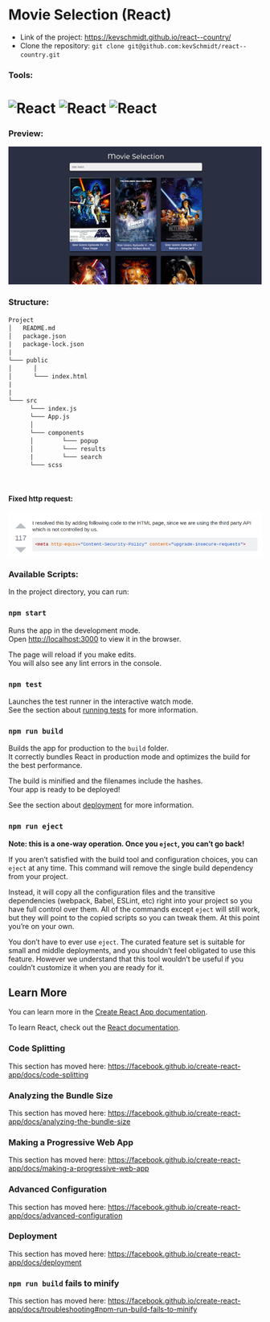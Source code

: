 # Movie Selection (React)

- Link of the project: https://kevschmidt.github.io/react--country/
- Clone the repository: ``` git clone git@github.com:kevSchmidt/react--country.git ```

### Tools:
<h1>
<img src="https://imgur.com/T1TApg1.png" alt="React" width="20%">
<img src="https://imgur.com/fZuu2v0.png" alt="React" width="10%">
<img src="https://imgur.com/plyrZV7.png" alt="React" width="10%">
</h1>

### Preview:
![](./img/preview.png)

### Structure:

```
Project
│   README.md
│   package.json
|   package-lock.json
|
└─── public
│      │
│      └─── index.html
|
|
└─── src
      └─── index.js
      └─── App.js
      │
      └─── components
      │        └─── popup
      │        └─── results
      |        └─── search
      └─── scss
  
               
``` 
#### Fixed http request:
![](./img/info.png)

### Available Scripts:
In the project directory, you can run:

### `npm start`

Runs the app in the development mode.<br />
Open [http://localhost:3000](http://localhost:3000) to view it in the browser.

The page will reload if you make edits.<br />
You will also see any lint errors in the console.

### `npm test`

Launches the test runner in the interactive watch mode.<br />
See the section about [running tests](https://facebook.github.io/create-react-app/docs/running-tests) for more information.

### `npm run build`

Builds the app for production to the `build` folder.<br />
It correctly bundles React in production mode and optimizes the build for the best performance.

The build is minified and the filenames include the hashes.<br />
Your app is ready to be deployed!

See the section about [deployment](https://facebook.github.io/create-react-app/docs/deployment) for more information.

### `npm run eject`

**Note: this is a one-way operation. Once you `eject`, you can’t go back!**

If you aren’t satisfied with the build tool and configuration choices, you can `eject` at any time. This command will remove the single build dependency from your project.

Instead, it will copy all the configuration files and the transitive dependencies (webpack, Babel, ESLint, etc) right into your project so you have full control over them. All of the commands except `eject` will still work, but they will point to the copied scripts so you can tweak them. At this point you’re on your own.

You don’t have to ever use `eject`. The curated feature set is suitable for small and middle deployments, and you shouldn’t feel obligated to use this feature. However we understand that this tool wouldn’t be useful if you couldn’t customize it when you are ready for it.

## Learn More

You can learn more in the [Create React App documentation](https://facebook.github.io/create-react-app/docs/getting-started).

To learn React, check out the [React documentation](https://reactjs.org/).

### Code Splitting

This section has moved here: https://facebook.github.io/create-react-app/docs/code-splitting

### Analyzing the Bundle Size

This section has moved here: https://facebook.github.io/create-react-app/docs/analyzing-the-bundle-size

### Making a Progressive Web App

This section has moved here: https://facebook.github.io/create-react-app/docs/making-a-progressive-web-app

### Advanced Configuration

This section has moved here: https://facebook.github.io/create-react-app/docs/advanced-configuration

### Deployment

This section has moved here: https://facebook.github.io/create-react-app/docs/deployment

### `npm run build` fails to minify

This section has moved here: https://facebook.github.io/create-react-app/docs/troubleshooting#npm-run-build-fails-to-minify
